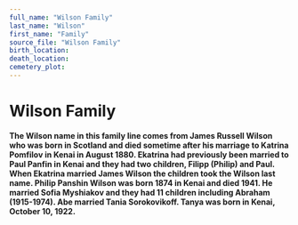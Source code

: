 ```yaml
---
full_name: "Wilson Family"
last_name: "Wilson"
first_name: "Family"
source_file: "Wilson Family"
birth_location:
death_location:
cemetery_plot: 
---
```

# Wilson Family

**The Wilson name in this family line comes from James Russell Wilson
who was born in Scotland and died sometime after his marriage to Katrina
Pomfilov in Kenai in August 1880. Ekatrina had previously been married
to Paul Panfin in Kenai and they had two children, Filipp (Philip) and
Paul. When Ekatrina married James Wilson the children took the Wilson
last name. Philip Panshin Wilson was born 1874 in Kenai and died 1941.
He married Sofia Myshiakov and they had 11 children including Abraham
(1915-1974). Abe married Tania Sorokovikoff. Tanya was born in Kenai,
October 10, 1922.**

